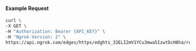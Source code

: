<!-- Code generated for API Clients. DO NOT EDIT. -->

#### Example Request

```bash
curl \
-X GET \
-H "Authorization: Bearer {API_KEY}" \
-H "Ngrok-Version: 2" \
https://api.ngrok.com/edges/https/edghts_32ELI2mV1YCu3mwa5IzwtDcH8ha/routes/edghtsrt_32ELI3Hfg4FnnJZacU3aYaKz7ZY/webhook_verification
```
